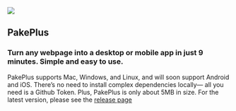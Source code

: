 ![](https://github.com/Sjj1024/PakePlus/blob/main/docs/pakeplus.png)

## PakePlus

### Turn any webpage into a desktop or mobile app in just 9 minutes. Simple and easy to use.

PakePlus supports Mac, Windows, and Linux, and will soon support Android and iOS. There’s no need to install complex dependencies locally— all you need is a Github Token. Plus, PakePlus is only about 5MB in size. For the latest version, please see the [release page](https://github.com/Sjj1024/PakePlus/releases)
